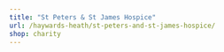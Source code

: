 ```yaml
---
title: "St Peters & St James Hospice"
url: /haywards-heath/st-peters-and-st-james-hospice/
shop: charity
---
```

